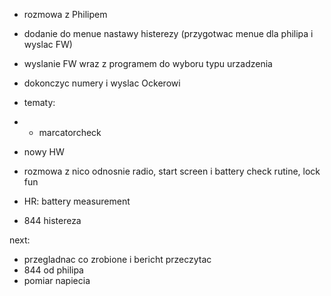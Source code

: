 - rozmowa z Philipem
- dodanie do menue nastawy histerezy (przygotwac menue dla philipa i wyslac FW)
- wyslanie FW wraz z programem do wyboru typu urzadzenia
- dokonczyc numery i wyslac Ockerowi


- tematy:
- - marcatorcheck
- nowy HW
- rozmowa z nico odnosnie radio, start screen i battery check rutine, lock fun
- HR: battery measurement
- 844 histereza


next:
- przegladnac co zrobione i bericht przeczytac
- 844 od philipa
- pomiar napiecia



